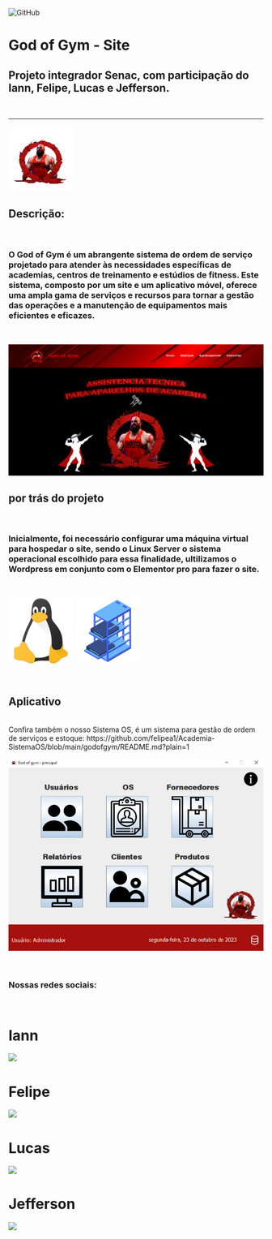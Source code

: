 ![GitHub](https://img.shields.io/github/license/felipea1/Academia-SistemaOS?color=green)
# God of Gym - Site
## Projeto integrador Senac, com participação do Iann, Felipe, Lucas e Jefferson.
<br>
<hr>

![icone](img/icone.png)

## Descrição: 
<br>

<h3>O God of Gym é um abrangente sistema de ordem de serviço projetado para atender às necessidades específicas de academias, centros de treinamento e estúdios de fitness. Este sistema, composto por um site e um aplicativo móvel, oferece uma ampla gama de serviços e recursos para tornar a gestão das operações e a manutenção de equipamentos mais eficientes e eficazes.</h3>

<br>

![print 1](img/print%201.png)

## por trás do projeto
<br>

<H3> Inicialmente, foi necessário configurar uma máquina virtual para hospedar o site, sendo o Linux Server o sistema operacional escolhido para essa finalidade, ultilizamos o Wordpress em conjunto com o Elementor pro para fazer o site. </H3>
<br>

![linux](img/linux.png) ![rack1](img/rack1.png)

<br>

## Aplicativo
<br>
Confira também o nosso Sistema OS, é um sistema para gestão de ordem de serviços e estoque: 
https://github.com/felipea1/Academia-SistemaOS/blob/main/godofgym/README.md?plain=1

<br>

![sistemaos](img/sistemaos.png)

<br>

### Nossas redes sociais: 

<br>

<h1> Iann </h1>
<a href="https://www.linkedin.com/in/iann-oliveira-3106b11a4/" target="_blank"><img src="https://img.shields.io/badge/-LinkedIn-%230077B5?style=for-the-badge&logo=linkedin&logoColor=white" target="_blank"></a> 

<br>

<h1> Felipe </h1>
<a href="https://www.linkedin.com/in/felipe-duarte-5b12a4238/" target="_blank"><img src="https://img.shields.io/badge/-LinkedIn-%230077B5?style=for-the-badge&logo=linkedin&logoColor=white" target="_blank"></a> 

<br>

<h1> Lucas </h1>
<a href="https://www.linkedin.com/in/lucas-aquino-286537238/" target="_blank"><img src="https://img.shields.io/badge/-LinkedIn-%230077B5?style=for-the-badge&logo=linkedin&logoColor=white" target="_blank"></a> 

<br>

<h1> Jefferson </h1>
<a href="https://www.linkedin.com/in/jefferson-lins-de-oliveira-388815284/" target="_blank"><img src="https://img.shields.io/badge/-LinkedIn-%230077B5?style=for-the-badge&logo=linkedin&logoColor=white" target="_blank"></a> 